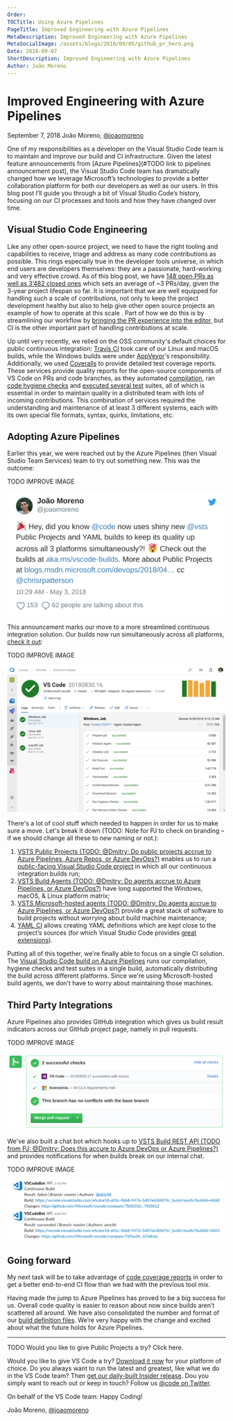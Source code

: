 ```yaml
---
Order:
TOCTitle: Using Azure Pipelines
PageTitle: Improved Engineering with Azure Pipelines
MetaDescription: Improved Engineering with Azure Pipelines
MetaSocialImage: /assets/blogs/2018/09/05/github_pr_hero.png
Date: 2018-09-07
ShortDescription: Improved Engineering with Azure Pipelines
Author: João Moreno
---
```

# Improved Engineering with Azure Pipelines

September 7, 2018 João Moreno, [@joaomoreno](https://twitter.com/joaomoreno)

One of my responsibilities as a developer on the Visual Studio Code team is to maintain and improve our build and CI infrastructure. Given the latest feature announcements from [Azure Pipelines](#TODO link to pipelines announcement post), the Visual Studio Code team has dramatically changed how we leverage Microsoft’s technologies to provide a better collaboration platform for both our developers as well as our users. In this blog post I’ll guide you through a bit of Visual Studio Code’s history, focusing on our CI processes and tools and how they have changed over time.

## Visual Studio Code Engineering

Like any other open-source project, we need to have the right tooling and capabilities to receive, triage and address as many code contributions as possible. This rings especially true in the developer tools universe, in which end users are developers themselves: they are a passionate, hard-working and very effective crowd. As of this blog post, we have [148 open PRs as well as 3’482 closed ones](https://github.com/Microsoft/vscode/pulls) which sets an average of ~3 PRs/day, given the 3-year project lifespan so far. It is important that we are well equipped for handling such a scale of contributions, not only to keep the project development healthy but also to help give other open source projects an example of how to operate at this scale . Part of how we do this is by streamlining our workflow by [bringing the PR experience into the editor](/blogs/2018/09/05/introducing-github-pullrequests), but CI is the other important part of handling contributions at scale.

Up until very recently, we relied on the OSS community's default choices for public continuous integration: [Travis CI](https://travis-ci.org/) took care of our Linux and macOS builds, while the Windows builds were under [AppVeyor](https://www.appveyor.com/)'s responsibility. Additionally, we used [Coveralls](https://coveralls.io/) to provide detailed test coverage reports. These services provide quality reports for the open-source components of VS Code on PRs and code branches, as they automated [compilation](https://github.com/Microsoft/vscode/blob/master/build/lib/compilation.ts), ran [code hygiene checks](https://github.com/Microsoft/vscode/blob/master/build/gulpfile.hygiene.js) and [executed several test](https://github.com/Microsoft/vscode/tree/master/test) suites, all of which is essential in order to maintain quality in a distributed team with lots of incoming contributions. This combination of services required the understanding and maintenance of at least 3 different systems, each with its own special file formats, syntax, quirks, limitations, etc.

## Adopting Azure Pipelines

Earlier this year, we were reached out by the Azure Pipelines (then Visual Studio Team Services) team to try out something new. This was the outcome:

TODO IMPROVE IMAGE

![Announcement Tweet](tweet.png)

This announcement marks our move to a more streamlined continuous integration solution. Our builds now run simultaneously across all platforms, [check it out](https://aka.ms/vscode-builds):

TODO IMPROVE IMAGE

![VS Code Build Page](build.png)

There's a lot of cool stuff which needed to happen in order for us to make sure a move. Let's break it down (TODO: Note for PJ to check on branding – if we should change all these to new naming or not.):

1. [VSTS Public Projects (TODO: @Dmitry: Do public projects accrue to Azure Pipelines, Azure Repos, or Azure DevOps?)](https://blogs.msdn.microsoft.com/devops/2018/04/27/vsts-public-projects-limited-preview/) enables us to run a [public-facing Visual Studio Code project](https://vscode.visualstudio.com/VSCode/_build?definitionId=1) in which all our continuous integration builds run;
2. [VSTS Build Agents (TODO: @Dmitry: Do agents accrue to Azure Pipelines, or Azure DevOps?)](https://docs.microsoft.com/en-us/vsts/pipelines/agents/agents?view=vsts) have long supported the Windows, macOS, & Linux platform matrix;
3. [VSTS Microsoft-hosted agents (TODO: @Dmitry: Do agents accrue to Azure Pipelines, or Azure DevOps?)](https://docs.microsoft.com/en-us/vsts/pipelines/agents/hosted?view=vsts) provide a great stack of software to build projects without worrying about build machine maintenance;
4. [YAML CI](https://docs.microsoft.com/en-us/vsts/pipelines/build/yaml?view=vsts) allows creating YAML definitions which are kept close to the project’s sources (for which Visual Studio Code provides [great extensions](https://marketplace.visualstudio.com/search?term=yaml&target=VSCode&category=All%20categories&sortBy=Relevance)).

Putting all of this together, we're finally able to focus on a single CI solution. The [Visual Studio Code build on Azure Pipelines](https://vscode.visualstudio.com/VSCode/_build/results?buildId=5876&view=logs) runs our compilation, hygiene checks and test suites in a single build, automatically distributing the build across different platforms. Since we're using Microsoft-hosted build agents, we don't have to worry about maintaining those machines.

## Third Party Integrations

Azure Pipelines also provides GitHub integration which gives us build result indicators across our GitHub project page, namely in pull requests.

TODO IMPROVE IMAGE

![Pull Request Integration](pr.png)

We've also built a chat bot which hooks up to [VSTS Build REST API (TODO from PJ: @Dmitry: Does this accure to Azure DevOps or Azure Pipelines?)](https://docs.microsoft.com/en-us/rest/api/vsts/build/?view=vsts-rest-4.1) and provides notifications for when builds break on our internal chat.

TODO IMPROVE IMAGE

![Chat Bot Automation](slack.png)

## Going forward

My next task will be to take advantage of [code coverage reports](https://docs.microsoft.com/en-us/vsts/pipelines/tasks/test/publish-code-coverage-results?view=vsts) in order to get a better end-to-end CI flow than we had with the previous tool mix.

Having made the jump to Azure Pipelines has proved to be a big success for us. Overall code quality is easier to reason about now since builds aren’t scattered all around. We have also consolidated the number and format of our [build definition files](https://github.com/Microsoft/vscode/blob/master/build/tfs/product-build.yml). We’re very happy with the change and excited about what the future holds for Azure Pipelines.

---

TODO
Would you like to give Public Projects a try? Click here.

Would you like to give VS Code a try? [Download it now](https://code.visualstudio.com/Download) for your platform of choice. Do you always want to run the latest and greatest, like what we do in the VS Code team? Then [get our daily-built Insider release](https://code.visualstudio.com/insiders/). Dou you simply want to reach out or keep in touch? Follow us [@code on Twitter](https://twitter.com/code).

On behalf of the VS Code team: Happy Coding!

João Moreno, [@joaomoreno](https://twitter.com/joaomoreno)